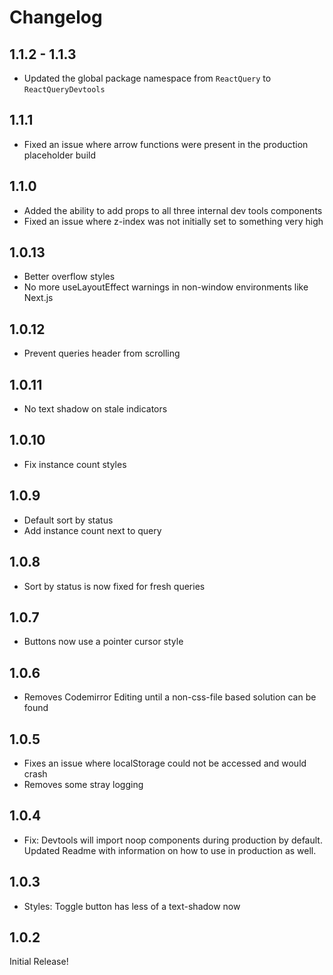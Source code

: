 # Changelog

## 1.1.2 - 1.1.3

- Updated the global package namespace from `ReactQuery` to `ReactQueryDevtools`

## 1.1.1

- Fixed an issue where arrow functions were present in the production placeholder build

## 1.1.0

- Added the ability to add props to all three internal dev tools components
- Fixed an issue where z-index was not initially set to something very high

## 1.0.13

- Better overflow styles
- No more useLayoutEffect warnings in non-window environments like Next.js

## 1.0.12

- Prevent queries header from scrolling

## 1.0.11

- No text shadow on stale indicators

## 1.0.10

- Fix instance count styles

## 1.0.9

- Default sort by status
- Add instance count next to query

## 1.0.8

- Sort by status is now fixed for fresh queries

## 1.0.7

- Buttons now use a pointer cursor style

## 1.0.6

- Removes Codemirror Editing until a non-css-file based solution can be found

## 1.0.5

- Fixes an issue where localStorage could not be accessed and would crash
- Removes some stray logging

## 1.0.4

- Fix: Devtools will import noop components during production by default. Updated Readme with information on how to use in production as well.

## 1.0.3

- Styles: Toggle button has less of a text-shadow now

## 1.0.2

Initial Release!
